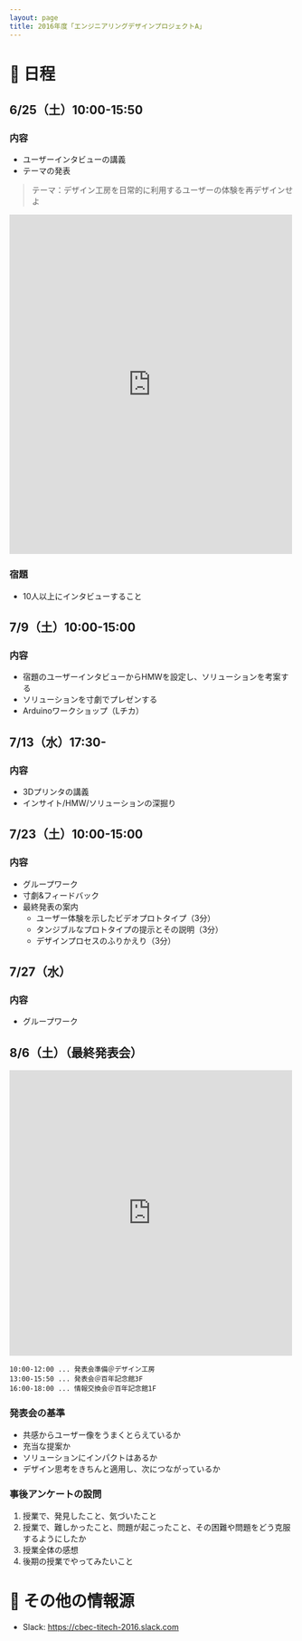 ```yaml
---
layout: page
title: 2016年度「エンジニアリングデザインプロジェクトA」
---
```


# :date: 日程

## 6/25（土）10:00-15:50

### 内容
- ユーザーインタビューの講義
- テーマの発表

> テーマ：デザイン工房を日常的に利用するユーザーの体験を再デザインせよ

<iframe src="https://www.facebook.com/plugins/post.php?href=https%3A%2F%2Fwww.facebook.com%2Ftitech.cbec%2Fposts%2F466996016842617%3A0&width=500" width="500" height="599" style="border:none;overflow:hidden" scrolling="no" frameborder="0" allowTransparency="true"></iframe>

### 宿題

- 10人以上にインタビューすること

## 7/9（土）10:00-15:00

### 内容

- 宿題のユーザーインタビューからHMWを設定し、ソリューションを考案する
- ソリューションを寸劇でプレゼンする
- Arduinoワークショップ（Lチカ）

## 7/13（水）17:30-

### 内容

- 3Dプリンタの講義
- インサイト/HMW/ソリューションの深掘り

## 7/23（土）10:00-15:00

### 内容

- グループワーク
- 寸劇&フィードバック
- 最終発表の案内
  - ユーザー体験を示したビデオプロトタイプ（3分）
  - タンジブルなプロトタイプの提示とその説明（3分）
  - デザインプロセスのふりかえり（3分）

## 7/27（水）

### 内容

- グループワーク

## 8/6（土）（最終発表会）

<iframe src="https://www.facebook.com/plugins/post.php?href=https%3A%2F%2Fwww.facebook.com%2Ftitech.cbec%2Fposts%2F480320762176809%3A0&width=500" width="500" height="504" style="border:none;overflow:hidden" scrolling="no" frameborder="0" allowTransparency="true"></iframe>

```
10:00-12:00 ... 発表会準備＠デザイン工房
13:00-15:50 ... 発表会＠百年記念館3F
16:00-18:00 ... 情報交換会＠百年記念館1F
```

### 発表会の基準

- 共感からユーザー像をうまくとらえているか
- 充当な提案か
- ソリューションにインパクトはあるか
- デザイン思考をきちんと適用し、次につながっているか

### 事後アンケートの設問

1. 授業で、発見したこと、気づいたこと
2. 授業で、難しかったこと、問題が起こったこと、その困難や問題をどう克服するようにしたか
3. 授業全体の感想
4. 後期の授業でやってみたいこと


# :bookmark: その他の情報源

- Slack: https://cbec-titech-2016.slack.com
